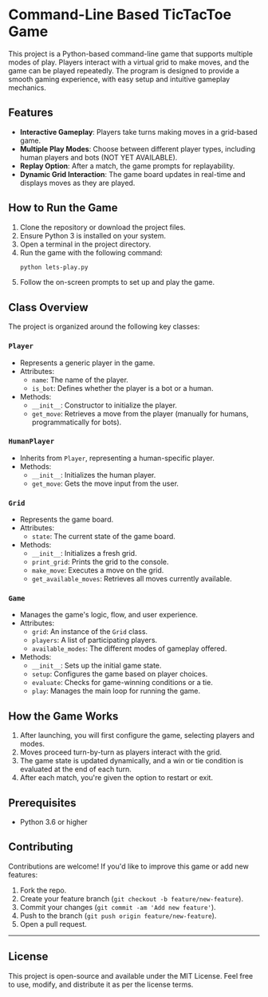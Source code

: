 # Command-Line Based TicTacToe Game

This project is a Python-based command-line game that supports multiple modes of play. Players interact with a virtual grid to make moves, and the game can be played repeatedly. The program is designed to provide a smooth gaming experience, with easy setup and intuitive gameplay mechanics.


## Features

- **Interactive Gameplay**: Players take turns making moves in a grid-based game.
- **Multiple Play Modes**: Choose between different player types, including human players and bots (NOT YET AVAILABLE).
- **Replay Option**: After a match, the game prompts for replayability.
- **Dynamic Grid Interaction**: The game board updates in real-time and displays moves as they are played.


## How to Run the Game

1. Clone the repository or download the project files.
2. Ensure Python 3 is installed on your system.
3. Open a terminal in the project directory.
4. Run the game with the following command:
   ```bash
   python lets-play.py
   ```
5. Follow the on-screen prompts to set up and play the game.


## Class Overview

The project is organized around the following key classes:

### `Player`
- Represents a generic player in the game.
- Attributes:
  - `name`: The name of the player.
  - `is_bot`: Defines whether the player is a bot or a human.
- Methods:
  - `__init__`: Constructor to initialize the player.
  - `get_move`: Retrieves a move from the player (manually for humans, programmatically for bots).

### `HumanPlayer`
- Inherits from `Player`, representing a human-specific player.
- Methods:
  - `__init__`: Initializes the human player.
  - `get_move`: Gets the move input from the user.

### `Grid`
- Represents the game board.
- Attributes:
  - `state`: The current state of the game board.
- Methods:
  - `__init__`: Initializes a fresh grid.
  - `print_grid`: Prints the grid to the console.
  - `make_move`: Executes a move on the grid.
  - `get_available_moves`: Retrieves all moves currently available.

### `Game`
- Manages the game's logic, flow, and user experience.
- Attributes:
  - `grid`: An instance of the `Grid` class.
  - `players`: A list of participating players.
  - `available_modes`: The different modes of gameplay offered.
- Methods:
  - `__init__`: Sets up the initial game state.
  - `setup`: Configures the game based on player choices.
  - `evaluate`: Checks for game-winning conditions or a tie.
  - `play`: Manages the main loop for running the game.


## How the Game Works

1. After launching, you will first configure the game, selecting players and modes.
2. Moves proceed turn-by-turn as players interact with the grid.
3. The game state is updated dynamically, and a win or tie condition is evaluated at the end of each turn.
4. After each match, you're given the option to restart or exit.


## Prerequisites

- Python 3.6 or higher


## Contributing

Contributions are welcome! If you'd like to improve this game or add new features:

1. Fork the repo.
2. Create your feature branch (`git checkout -b feature/new-feature`).
3. Commit your changes (`git commit -am 'Add new feature'`).
4. Push to the branch (`git push origin feature/new-feature`).
5. Open a pull request.

---

## License

This project is open-source and available under the MIT License. Feel free to use, modify, and distribute it as per the license terms.
